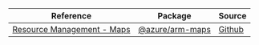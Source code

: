 | Reference | Package | Source |
|---|---|---|
|[Resource Management - Maps](arm-maps-readme.md)|[@azure/arm-maps](https://www.npmjs.com/package/@azure/arm-maps)|[Github](https://github.com/Azure/azure-sdk-for-js/blob/main/sdk/maps/arm-maps)|

